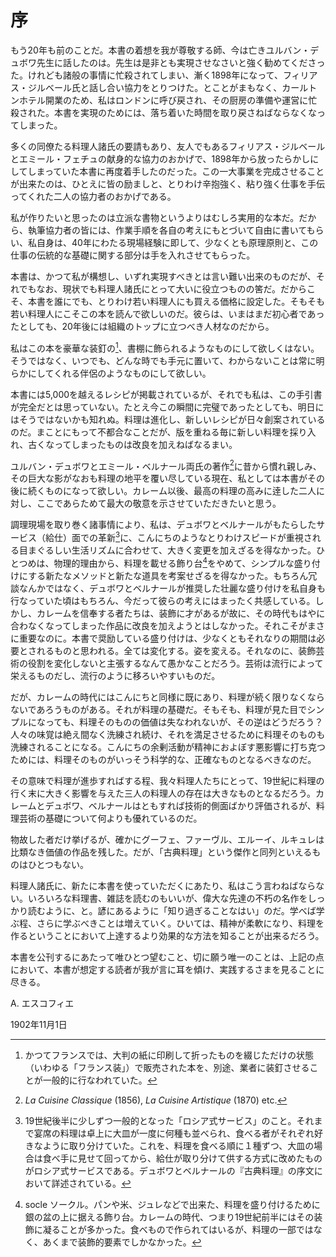 # 序

もう20年も前のことだ。本書の着想を我が尊敬する師、今は亡きユルバン・デュボワ先生に話したのは。先生は是非とも実現させなさいと強く勧めてくださった。けれども諸般の事情に忙殺されてしまい、漸く1898年になって、フィリアス・ジルベール氏と話し合い協力をとりつけた。とことがまもなく、カールトンホテル開業のため、私はロンドンに呼び戻され、その厨房の準備や運営に忙殺された。本書を実現のためには、落ち着いた時間を取り戻さねばならなくなってしまった。

多くの同僚たる料理人諸氏の要請もあり、友人でもあるフィリアス・ジルベールとエミール・フェチュの献身的な協力のおかげで、1898年から放ったらかしにしてしまっていた本書に再度着手したのだった。この一大事業を完成させることが出来たのは、ひとえに皆の励ましと、とりわけ辛抱強く、粘り強く仕事を手伝ってくれた二人の協力者のおかげである。

私が作りたいと思ったのは立派な書物というよりはむしろ実用的な本だ。だから、執筆協力者の皆には、作業手順を各自の考えにもとづいて自由に書いてもらい、私自身は、40年にわたる現場経験に即して、少なくとも原理原則と、この仕事の伝統的な基礎に関する部分は手を入れさせてもらった。

本書は、かつて私が構想し、いずれ実現すべきとは言い難い出来のものだが、それでもなお、現状でも料理人諸氏にとって大いに役立つものの筈だ。だからこそ、本書を誰にでも、とりわけ若い料理人にも買える価格に設定した。そもそも若い料理人にこそこの本を読んで欲しいのだ。彼らは、いまはまだ初心者であったとしても、20年後には組織のトップに立つべき人材なのだから。

私はこの本を豪華な装釘の[^1]、書棚に飾られるようなものにして欲しくはない。そうではなく、いつでも、どんな時でも手元に置いて、わからないことは常に明らかにしてくれる伴侶のようなものにして欲しい。

本書には5,000を越えるレシピが掲載されているが、それでも私は、この手引書が完全だとは思っていない。たとえ今この瞬間に完璧であったとしても、明日にはそうではないかも知れぬ。料理は進化し、新しいレシピが日々創案されているのだ。まことにもって不都合なことだが、版を重ねる毎に新しい料理を採り入れ、古くなってしまったものは改良を加えねばなるまい。

ユルバン・デュボワとエミール・ベルナール両氏の著作[^2]に昔から慣れ親しみ、その巨大な影がなおも料理の地平を覆い尽している現在、私としては本書がその後に続くものになって欲しい。カレーム以後、最高の料理の高みに逹した二人に対し、ここであらためて最大の敬意を示させていただきたいと思う。

調理現場を取り巻く諸事情により、私は、デュボワとベルナールがもたらしたサービス（給仕）面での革新[^3]に、こんにちのようなとりわけスピードが重視される目まぐるしい生活リズムに合わせて、大きく変更を加えざるを得なかった。ひとつめは、物理的理由から、料理を載せる飾り台[^4]をやめて、シンプルな盛り付けにする新たなメソッドと新たな道具を考案せざるを得なかった。もちろん冗談なんかではなく、デュボワとベルナールが推奨した壮麗な盛り付けを私自身も行なっていた頃はもちろん、今だって彼らの考えにはまったく共感している。しかし、カレームを信奉する者たちは、装飾に才があるが故に、その時代もはやに合わなくなってしまった作品に改良を加えようとはしなかった。それこそがまさに重要なのに。本書で奨励している盛り付けは、少なくともそれなりの期間は必要とされるものと思われる。全ては変化する。姿を変える。それなのに、装飾芸術の役割を変化しないと主張するなんて愚かなことだろう。芸術は流行によって栄えるものだし、流行のように移ろいやすいものだ。

だが、カレームの時代にはこんにちと同様に既にあり、料理が続く限りなくならないであろうものがある。それが料理の基礎だ。そもそも、料理が見た目でシンプルになっても、料理そのものの価値は失なわれないが、その逆はどうだろう？ 人々の味覚は絶え間なく洗練され続け、それを満足させるために料理そのものも洗練されることになる。こんにちの余剰活動が精神におよぼす悪影響に打ち克つためには、料理そのものがいっそう科学的な、正確なものとなるべきなのだ。

その意味で料理が進歩すればする程、我々料理人たちにとって、19世紀に料理の行く末に大きく影響を与えた三人の料理人の存在は大きなものとなるだろう。カレームとデュボワ、ベルナールはともすれば技術的側面ばかり評価されるが、料理芸術の基礎について何よりも優れているのだ。

物故した者だけ挙げるが、確かにグーフェ、ファーヴル、エルーイ、ルキュレは比類なき価値の作品を残した。だが、「古典料理」という傑作と同列といえるものはひとつもない。

料理人諸氏に、新たに本書を使っていただくにあたり、私はこう言わねばならない。いろいろな料理書、雑誌を読むのもいいが、偉大な先達の不朽の名作をしっかり読むように、と。諺にあるように「知り過ぎることなはい」のだ。学べば学ぶ程、さらに学ぶべきことは増えていく。ひいては、精神が柔軟になり、料理を作るということにおいて上達するより効果的な方法を知ることが出来るだろう。

本書を公刊するにあたって唯ひとつ望むこと、切に願う唯一のことは、上記の点において、本書が想定する読者が我が言に耳を傾け、実践するさまを見ることに尽きる。

A. エスコフィエ

1902年11月1日




[^1]: かつてフランスでは、大判の紙に印刷して折ったものを綴じただけの状態（いわゆる「フランス装」）で販売された本を、別途、業者に装釘させることが一般的に行なわれていた。

[^2]: *La Cuisine Classique* (1856), *La Cuisine Artistique* (1870) etc.

[^3]: 19世紀後半に少しずつ一般的となった「ロシア式サービス」のこと。それまで宴席の料理は卓上に大皿が一度に何種も並べられ、食べる者がそれぞれ好きなように取り分けていた。これを、料理を食べる順に１種ずつ、大皿の場合は食べ手に見せて回ってから、給仕が取り分けて供する方式に改めたものがロシア式サービスである。デュボワとベルナールの『古典料理』の序文において詳述されている。

[^4]: socle ソークル。パンや米、ジュレなどで出来た、料理を盛り付けるために銀の盆の上に据える飾り台。カレームの時代、つまり19世紀前半にはその装飾に凝ることが多かった。食べもので作られてはいるが、料理の一部ではなく、あくまで装飾的要素でしかなかった。
